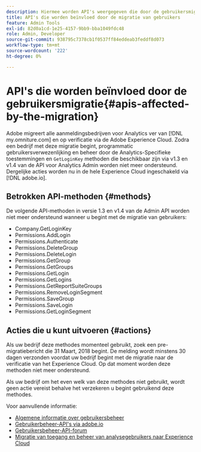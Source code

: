 ```yaml
---
description: Hiermee worden API's weergegeven die door de gebruikersmigratie worden beïnvloed
title: API's die worden beïnvloed door de migratie van gebruikers
feature: Admin Tools
exl-id: 82d0a1cd-1e25-4157-9bb9-bba1049fdc48
role: Admin, Developer
source-git-commit: 938795c7378cb1f0537ff84eddeab3feddf8d073
workflow-type: tm+mt
source-wordcount: '222'
ht-degree: 0%

---
```


# API&#39;s die worden beïnvloed door de gebruikersmigratie{#apis-affected-by-the-migration}

Adobe migreert alle aanmeldingsbedrijven voor Analytics ver van [!DNL my.omniture.com] en op verificatie via de Adobe Experience Cloud. Zodra een bedrijf met deze migratie begint, programmatic gebruikersverwezenlijking en beheer door de Analytics-Specifieke toestemmingen en `GetLoginKey` methoden die beschikbaar zijn via v1.3 en v1.4 van de API voor Analytics Admin worden niet meer ondersteund. Dergelijke acties worden nu in de hele Experience Cloud ingeschakeld via [!DNL adobe.io].

## Betrokken API-methoden {#methods}

De volgende API-methoden in versie 1.3 en v1.4 van de Admin API worden niet meer ondersteund wanneer u begint met de migratie van gebruikers:

* Company.GetLoginKey
* Permissions.AddLogin
* Permissions.Authenticate
* Permissions.DeleteGroup
* Permissions.DeleteLogin
* Permissions.GetGroup
* Permissions.GetGroups
* Permissions.GetLogin
* Permissions.GetLogins
* Permissions.GetReportSuiteGroups
* Permissions.RemoveLoginSegment
* Permissions.SaveGroup
* Permissions.SaveLogin
* Permissions.GetLoginSegment

## Acties die u kunt uitvoeren {#actions}

Als uw bedrijf deze methodes momenteel gebruikt, zoek een pre-migratiebericht die 31 Maart, 2018 begint. De melding wordt minstens 30 dagen verzonden voordat uw bedrijf begint met de migratie naar de verificatie van het Experience Cloud. Op dat moment worden deze methoden niet meer ondersteund.

Als uw bedrijf om het even welk van deze methodes niet gebruikt, wordt geen actie vereist behalve het verzekeren u begint gebruikend deze methodes.

Voor aanvullende informatie:

* [Algemene informatie over gebruikersbeheer](https://helpx.adobe.com/enterprise/help/users.html)
* [Gebruikerbeheer-API&#39;s via adobe.io](https://developer.adobe.com/UMAPI/)
* [Gebruikersbeheer-API-forum](https://community.adobe.com/t5/enterprise-teams/bd-p/enterprise-and-teams)
* [Migratie van toegang en beheer van analysegebruikers naar Experience Cloud](https://experienceleague.adobe.com/docs/analytics/admin/user-product-management/user-management/migrate-users/c-migration-tool.html)

